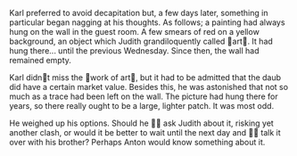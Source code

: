 Karl preferred to avoid decapitation but, a few days later, something in particular began nagging at his thoughts. As follows; a painting had always hung on the wall in the guest room. A few smears of red on a yellow background, an object which Judith grandiloquently called art. It had hung there... until the previous Wednesday. Since then, the wall had remained empty.

Karl didnt miss the work of art, but it had to be admitted that the daub did have a certain market value. Besides this, he was astonished that not so much as a trace had been left on the wall. The picture had hung there for years, so there really ought to be a large, lighter patch. It was most odd.

He weighed up his options. Should he  ask Judith about it, risking yet another clash, or would it be better to wait until the next day and  talk it over with his brother? Perhaps Anton would know something about it.